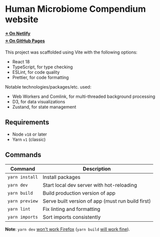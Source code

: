 # Human Microbiome Compendium website

[**⭐️ On Netlify**](https://human-microbiome-compendium.netlify.app/)  
[**⭐️ On GitHub Pages**](https://blekhmanlab.github.io/compendium_website/)

This project was scaffolded using Vite with the following options:

- React 18
- TypeScript, for type checking
- ESLint, for code quality
- Prettier, for code formatting

Notable technologies/packages/etc. used:

- Web Workers and Comlink, for multi-threaded background processing
- D3, for data visualizations
- Zustand, for state management

## Requirements

- Node `v18` or later
- Yarn `v1` (classic)

## Commands

| Command        | Description                                       |
| -------------- | ------------------------------------------------- |
| `yarn install` | Install packages                                  |
| `yarn dev`     | Start local dev server with hot-reloading         |
| `yarn build`   | Build production version of app                   |
| `yarn preview` | Serve built version of app (must run build first) |
| `yarn lint`    | Fix linting and formatting                        |
| `yarn imports` | Sort imports consistently                         |

**Note**: `yarn dev` [won't work Firefox](https://caniuse.com/?search=module%20worker) (`yarn build` [will work fine](https://vitejs.dev/guide/features.html#import-with-query-suffixes)).

